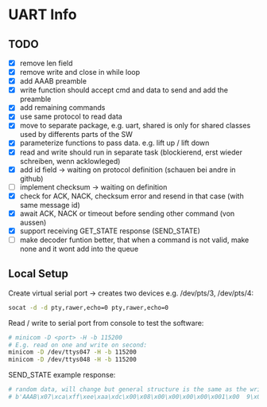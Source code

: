 # UART Info

## TODO

- [x] remove len field
- [x] remove write and close in while loop
- [x] add AAAB preamble
- [x] write function should accept cmd and data to send and add the preamble
- [x] add remaining commands
- [x] use same protocol to read data
- [x] move to separate package, e.g. uart, shared is only for shared classes used by differents parts of the SW
- [x] parameterize functions to pass data. e.g. lift up / lift down
- [x] read and write should run in separate task (blockierend, erst wieder schreiben, wenn acklowleged)
- [x] add id field -> waiting on protocol definition (schauen bei andre in github)
- [ ] implement checksum -> waiting on definition
- [x] check for ACK, NACK, checksum error and resend in that case (with same message id)
- [x] await ACK, NACK or timeout before sending other command (von aussen)
- [x] support receiving GET_STATE response (SEND_STATE) 
- [ ] make decoder funtion better, that when a command is not valid, make none and it wont add into the queue

## Local Setup

Create virtual serial port -> creates two devices e.g. /dev/pts/3, /dev/pts/4:

```bash
socat -d -d pty,rawer,echo=0 pty,rawer,echo=0
```

Read / write to serial port from console to test the software:

```bash
# minicom -D <port> -H -b 115200
# E.g. read on one and write on second:
minicom -D /dev/ttys047 -H -b 115200
minicom -D /dev/ttys048 -H -b 115200
```

SEND_STATE example response:

```bash
# random data, will change but general structure is the same as the write commands#
# b'AAAB\x07\xca\xff\xee\xaa\xdc\x00\x08\x00\x00\x00\x00\x001\x00  9\x0c'
```
